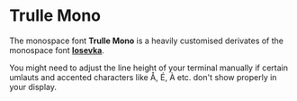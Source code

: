 # Trulle Mono

The monospace font **Trulle Mono** is a heavily customised derivates of the monospace font [**Iosevka**](https://github.com/be5invis/Iosevka).

You might need to adjust the line height of your terminal manually if certain umlauts and accented characters like Å, É, À etc. don't show properly in your display.

<!-- ![Trulle Mono 9](/Images/trulle-mono-9.png) -->
